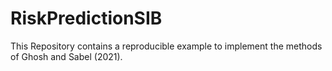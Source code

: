 # RiskPredictionSIB
This Repository contains a reproducible example to implement the 
methods of Ghosh and Sabel (2021).
